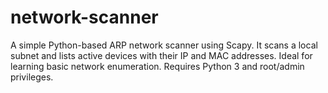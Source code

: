 # network-scanner
A simple Python-based ARP network scanner using Scapy. It scans a local subnet and lists active devices with their IP and MAC addresses. Ideal for learning basic network enumeration. Requires Python 3 and root/admin privileges.
